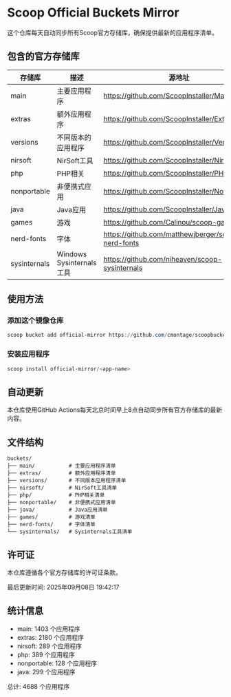 # Scoop Official Buckets Mirror

这个仓库每天自动同步所有Scoop官方存储库，确保提供最新的应用程序清单。

## 包含的官方存储库

| 存储库 | 描述 | 源地址 |
|--------|------|---------|
| main | 主要应用程序 | https://github.com/ScoopInstaller/Main |
| extras | 额外应用程序 | https://github.com/ScoopInstaller/Extras |
| versions | 不同版本的应用程序 | https://github.com/ScoopInstaller/Versions |
| nirsoft | NirSoft工具 | https://github.com/ScoopInstaller/Nirsoft |
| php | PHP相关 | https://github.com/ScoopInstaller/PHP |
| nonportable | 非便携式应用 | https://github.com/ScoopInstaller/Nonportable |
| java | Java应用 | https://github.com/ScoopInstaller/Java |
| games | 游戏 | https://github.com/Calinou/scoop-games |
| nerd-fonts | 字体 | https://github.com/matthewjberger/scoop-nerd-fonts |
| sysinternals | Windows Sysinternals工具 | https://github.com/niheaven/scoop-sysinternals |

## 使用方法

### 添加这个镜像仓库
```powershell
scoop bucket add official-mirror https://github.com/cmontage/scoopbucket-official
```

### 安装应用程序
```powershell
scoop install official-mirror/<app-name>
```

## 自动更新

本仓库使用GitHub Actions每天北京时间早上8点自动同步所有官方存储库的最新内容。

## 文件结构

```
buckets/
├── main/           # 主要应用程序清单
├── extras/         # 额外应用程序清单  
├── versions/       # 不同版本应用程序清单
├── nirsoft/        # NirSoft工具清单
├── php/            # PHP相关清单
├── nonportable/    # 非便携式应用清单
├── java/           # Java应用清单
├── games/          # 游戏清单
├── nerd-fonts/     # 字体清单
└── sysinternals/   # Sysinternals工具清单
```

## 许可证

本仓库遵循各个官方存储库的许可证条款。

最后更新时间: 2025年09月08日 19:42:17

## 统计信息

- main: 1403 个应用程序
- extras: 2180 个应用程序
- nirsoft: 289 个应用程序
- php: 389 个应用程序
- nonportable: 128 个应用程序
- java: 299 个应用程序

总计: 4688 个应用程序
